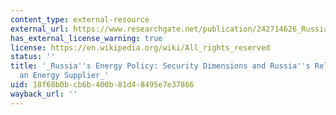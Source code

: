 ```yaml
---
content_type: external-resource
external_url: https://www.researchgate.net/publication/242714626_Russia's_Energy_Policy_Security_Dimensions_and_Russia's_Realibility_as_an_Energy_Supplier
has_external_license_warning: true
license: https://en.wikipedia.org/wiki/All_rights_reserved
status: ''
title: '_Russia''s Energy Policy: Security Dimensions and Russia''s Reliability as
  an Energy Supplier_'
uid: 18f68b0b-cb6b-400b-81d4-8495e7e37866
wayback_url: ''
---
```

